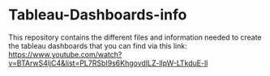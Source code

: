 # Tableau-Dashboards-info

This repository contains the different files and information needed to create the tableau dashboards that you can find via this link: https://www.youtube.com/watch?v=BTArwS4ljC4&list=PL7RSbI9s6KhgovdILZ-lIpW-LTkduE-ll
